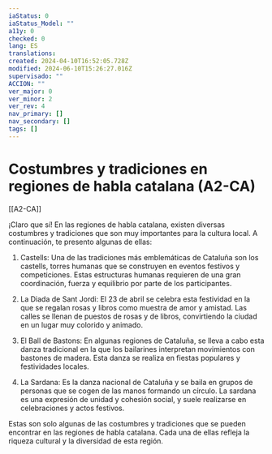```yaml
---
iaStatus: 0
iaStatus_Model: ""
a11y: 0
checked: 0
lang: ES
translations: 
created: 2024-04-10T16:52:05.728Z
modified: 2024-06-10T15:26:27.016Z
supervisado: ""
ACCION: ""
ver_major: 0
ver_minor: 2
ver_rev: 4
nav_primary: []
nav_secondary: []
tags: []
---
```

# Costumbres y tradiciones en regiones de habla catalana (A2-CA)

[[A2-CA]]

¡Claro que sí! En las regiones de habla catalana, existen diversas costumbres y tradiciones que son muy importantes para la cultura local. A continuación, te presento algunas de ellas:

1. Castells: Una de las tradiciones más emblemáticas de Cataluña son los castells, torres humanas que se construyen en eventos festivos y competiciones. Estas estructuras humanas requieren de una gran coordinación, fuerza y equilibrio por parte de los participantes.

2. La Diada de Sant Jordi: El 23 de abril se celebra esta festividad en la que se regalan rosas y libros como muestra de amor y amistad. Las calles se llenan de puestos de rosas y de libros, convirtiendo la ciudad en un lugar muy colorido y animado.

3. El Ball de Bastons: En algunas regiones de Cataluña, se lleva a cabo esta danza tradicional en la que los bailarines interpretan movimientos con bastones de madera. Esta danza se realiza en fiestas populares y festividades locales.

4. La Sardana: Es la danza nacional de Cataluña y se baila en grupos de personas que se cogen de las manos formando un círculo. La sardana es una expresión de unidad y cohesión social, y suele realizarse en celebraciones y actos festivos.

Estas son solo algunas de las costumbres y tradiciones que se pueden encontrar en las regiones de habla catalana. Cada una de ellas refleja la riqueza cultural y la diversidad de esta región.
